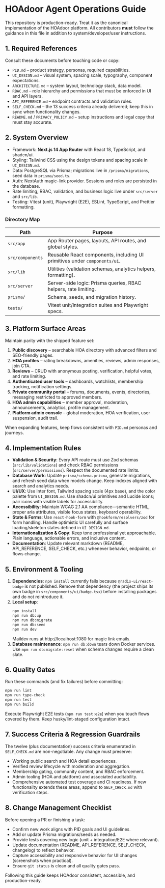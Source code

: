 # HOAdoor Agent Operations Guide

This repository is production-ready. Treat it as the canonical implementation of the HOAdoor platform. All contributors **must** follow the guidance in this file in addition to system/developer/user instructions.

## 1. Required References
Consult these documents before touching code or copy:
- `PID.md` – product strategy, personas, required capabilities.
- `UI_DESIGN.md` – visual system, spacing scale, typography, component expectations.
- `ARCHITECTURE.md` – system layout, technology stack, data model.
- `RBAC.md` – role hierarchy and permissions that must be enforced in UI and API layers.
- `API_REFERENCE.md` – endpoint contracts and validation rules.
- `SELF_CHECK.md` – the 13 success criteria already delivered; keep this in sync when functionality changes.
- `README.md` / `PRIVACY_POLICY.md` – setup instructions and legal copy that must stay accurate.

## 2. System Overview
- Framework: **Next.js 14 App Router** with React 18, TypeScript, and shadcn/ui.
- Styling: Tailwind CSS using the design tokens and spacing scale in `UI_DESIGN.md`.
- Data: PostgreSQL via Prisma; migrations live in `/prisma/migrations`, seed data in `prisma/seed.ts`.
- Auth: NextAuth magic-link provider. Sessions and roles are persisted in the database.
- Rate limiting, RBAC, validation, and business logic live under `src/server` and `src/lib`.
- Testing: Vitest (unit), Playwright (E2E), ESLint, TypeScript, and Prettier formatting.

### Directory Map
| Path | Purpose |
| ---- | ------- |
| `src/app` | App Router pages, layouts, API routes, and global styles. |
| `src/components` | Reusable React components, including UI primitives under `components/ui`. |
| `src/lib` | Utilities (validation schemas, analytics helpers, formatting). |
| `src/server` | Server-side logic: Prisma queries, RBAC helpers, rate limiting. |
| `prisma/` | Schema, seeds, and migration history. |
| `tests/` | Vitest unit/integration suites and Playwright specs. |

## 3. Platform Surface Areas
Maintain parity with the shipped feature set:
1. **Public discovery** – searchable HOA directory with advanced filters and SEO-friendly pages.
2. **HOA profiles** – rating breakdowns, amenities, reviews, admin responses, join CTA.
3. **Reviews** – CRUD with anonymous posting, verification, helpful votes, and rate limiting.
4. **Authenticated user tools** – dashboards, watchlists, membership tracking, notification settings.
5. **Private community portal** – forums, documents, events, directories, messaging restricted to approved members.
6. **HOA admin capabilities** – member approval, moderation, announcements, analytics, profile management.
7. **Platform admin console** – global moderation, HOA verification, user suspension, audit trail.

When expanding features, keep flows consistent with `PID.md` personas and journeys.

## 4. Implementation Rules
- **Validation & Security**: Every API route must use Zod schemas (`src/lib/validations`) and check RBAC permissions (`src/server/permissions`). Respect the documented rate limits.
- **Database Work**: Update `prisma/schema.prisma`, generate migrations, and refresh seed data when models change. Keep indexes aligned with search and analytics needs.
- **UI/UX**: Use Inter font, Tailwind spacing scale (4px base), and the color palette from `UI_DESIGN.md`. Use shadcn/ui primitives and Lucide icons; pair icons with visible labels for accessibility.
- **Accessibility**: Maintain WCAG 2.1 AA compliance—semantic HTML, proper aria attributes, visible focus states, keyboard operability.
- **State & Forms**: Use `react-hook-form` with `@hookform/resolvers/zod` for form handling. Handle optimistic UI carefully and surface loading/skeleton states defined in `UI_DESIGN.md`.
- **Internationalization & Copy**: Keep tone professional yet approachable. Plain language, actionable errors, and inclusive content.
- **Documentation**: Update relevant markdown (README, API_REFERENCE, SELF_CHECK, etc.) whenever behavior, endpoints, or flows change.

## 5. Environment & Tooling
1. **Dependencies**: `npm install` currently fails because `@radix-ui/react-badge` is not published. Remove that dependency (the project ships its own badge in `src/components/ui/badge.tsx`) before installing packages and do not reintroduce it.
2. **Local setup**:
   ```bash
   npm install
   npm run db:up
   npm run db:migrate
   npm run db:seed
   npm run dev
   ```
   Maildev runs at http://localhost:1080 for magic link emails.
3. **Database maintenance**: `npm run db:down` tears down Docker services. Use `npm run db:migrate:reset` when schema changes require a clean slate.

## 6. Quality Gates
Run these commands (and fix failures) before committing:
```bash
npm run lint
npm run type-check
npm run test
npm run build
```
Execute Playwright E2E tests (`npm run test:e2e`) when you touch flows covered by them. Keep husky/lint-staged configuration intact.

## 7. Success Criteria & Regression Guardrails
The twelve (plus documentation) success criteria enumerated in `SELF_CHECK.md` are non-negotiable. Any change must preserve:
- Working public search and HOA detail experiences.
- Verified review lifecycle with moderation and aggregation.
- Membership gating, community content, and RBAC enforcement.
- Admin tooling (HOA and platform) and associated auditability.
- Comprehensive automated test coverage and CI readiness.
If new functionality extends these areas, append to `SELF_CHECK.md` with verification steps.

## 8. Change Management Checklist
Before opening a PR or finishing a task:
- Confirm new work aligns with PID goals and UI guidelines.
- Add or update Prisma migrations/seeds as needed.
- Provide tests covering new logic (unit + integration/E2E where relevant).
- Update documentation (README, API_REFERENCE, SELF_CHECK, changelog) to reflect behavior.
- Capture accessibility and responsive behavior for UI changes (screenshots when practical).
- Ensure `git status` is clean and all quality gates pass.

Following this guide keeps HOAdoor consistent, accessible, and production-ready.
